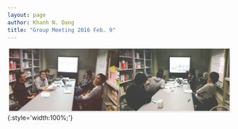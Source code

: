 ```yaml
--- 
layout: page
author: Khanh N. Dang
title: "Group Meeting 2016 Feb. 9"
---
```


![pic](/images/2016-02-09_meeting/2016-02-09_meeting_photo.jpg){:style='width:100%;'}

